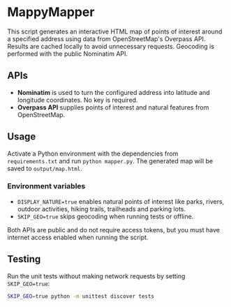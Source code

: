 # MappyMapper

This script generates an interactive HTML map of points of interest around a
specified address using data from OpenStreetMap's Overpass API. Results are
cached locally to avoid unnecessary requests. Geocoding is performed with the
public Nominatim API.

## APIs

- **Nominatim** is used to turn the configured address into latitude and
  longitude coordinates. No key is required.
- **Overpass API** supplies points of interest and natural features from
  OpenStreetMap.

## Usage

Activate a Python environment with the dependencies from `requirements.txt`
and run `python mapper.py`. The generated map will be saved to
`output/map.html`.

### Environment variables

- `DISPLAY_NATURE=true` enables natural points of interest like parks, rivers,
  outdoor activities, hiking trails, trailheads and parking lots.
- `SKIP_GEO=true` skips geocoding when running tests or offline.

Both APIs are public and do not require access tokens, but you must have
internet access enabled when running the script.

## Testing

Run the unit tests without making network requests by setting `SKIP_GEO=true`:

```bash
SKIP_GEO=true python -m unittest discover tests
```

